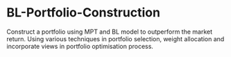# BL-Portfolio-Construction
Construct a portfolio using MPT and BL model to outperform the market return. Using various techniques in portfolio selection, weight allocation and incorporate views in portfolio optimisation process.
